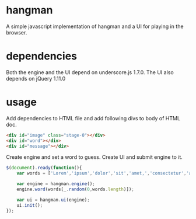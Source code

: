 hangman
=======

A simple javascript implementation of hangman and a UI for playing in the browser.

dependencies
============

Both the engine and the UI depend on underscore.js 1.7.0. The UI also depends on jQuery 1.11.0

usage
=====

Add dependencies to HTML file and add following divs to body of HTML doc.
```html
<div id="image" class="stage-0"></div>
<div id="word"></div>
<div id="message"></div>

```


Create engine and set a word to guess. Create UI and submit engine to it.

```javascript
$(document).ready(function(){
    var words = ['Lorem','ipsum','dolor','sit','amet,','consectetur','adipiscing','elit'];

    var engine = hangman.engine();
    engine.word(words[_.random(0,words.length)]);

    var ui = hangman.ui(engine);
    ui.init();
});
```
